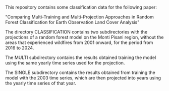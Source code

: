 This repository contains some classification data for the following paper:

"Comparing Multi-Training and Multi-Projection Approaches in Random Forest Classification for Earth Observation Land Cover Analysis"

The directory CLASSIFICATION contains two subdirectories with the projections of a random forest model on the Monti Pisani region, without the areas that experienced wildfires from 2001 onward, for the period from 2016 to 2024. 

The MULTI subdirectory contains the results obtained training the model using the same yearly time series used for the projection.

The SINGLE subdirectory contains the results obtained from training the model with the 2003 time series, which are then projected into years using the yearly time series of that year.
